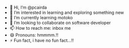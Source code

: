 - 👋 Hi, I’m @pcairda
- 👀 I’m interested in learning and exploring something new
- 🌱 I’m currently learning motoko
- 💞️ I’m looking to collaborate on software developer
- 📫 How to reach me: inbox me
- 😄 Pronouns: hmmmm.!!
- ⚡ Fun fact, i have no fun fact...!!

<!---
pcairda/pcairda is a ✨ special ✨ repository because its `README.md` (this file) appears on your GitHub profile.
You can click the Preview link to take a look at your changes.
--->
